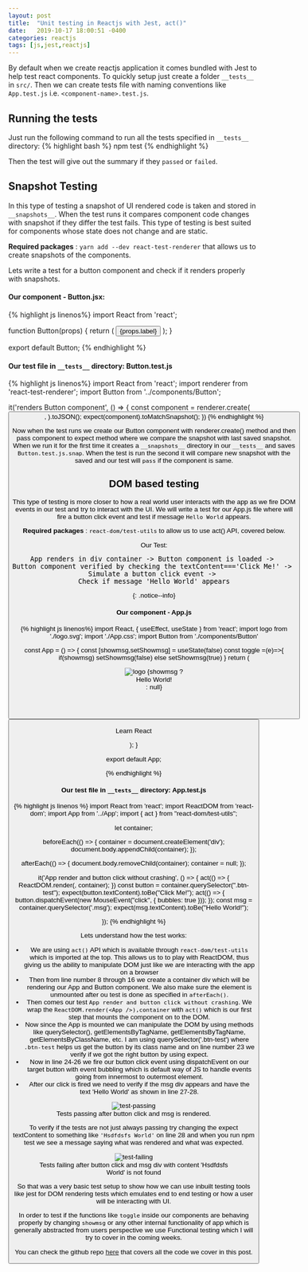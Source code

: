 ```yaml
---
layout: post
title:  "Unit testing in Reactjs with Jest, act()"
date:   2019-10-17 18:00:51 -0400
categories: reactjs
tags: [js,jest,reactjs]
---
```

By default when we create reactjs application it comes bundled with Jest to help test react components. To quickly setup just create a folder `__tests__` in `src/`. Then we can create tests file with naming conventions like `App.test.js` i.e. `<component-name>.test.js`.

## Running the tests
Just run the following command to run all the tests specified in `__tests__` directory:
{% highlight bash %}
npm test
{% endhighlight %}

Then the test will give out the summary if they `passed` or `failed`.

## Snapshot Testing
In this type of testing a snapshot of UI rendered code is taken and stored in `__snapshots__`. When the test runs it compares component code changes with snapshot if they differ the test fails. This type of testing is best suited for components whose state does not change and are static.

**Required packages** : `yarn add --dev react-test-renderer` that allows us to create snapshots of the components.

Lets write a test for a button component and check if it renders properly with snapshots.

#### Our component - Button.jsx:
{% highlight js linenos%}
import React from 'react';

function Button(props) {
  return (
    <button className="btn-test" onClick={props.toggle} >{props.label}</button>
  );
}

export default Button;
{% endhighlight %}

#### Our test file in `__tests__` directory: Button.test.js
{% highlight js linenos%}
import React from 'react';
import renderer from 'react-test-renderer';
import Button from '../components/Button';

it('renders Button component', () => {
    const component = renderer.create(
        <Button label="Click Me"/>,
    ).toJSON();
    expect(component).toMatchSnapshot();
})
{% endhighlight %}

Now when the test runs we create our Button component with renderer.create() method and then pass component to expect method where we compare the snapshot with last saved snapshot. When we run it for the first time it creates a `__snapshots__` directory in our `__tests__` and saves `Button.test.js.snap`. When the test is run the second it will compare new snapshot with the saved and our test will `pass` if the component is same.

## DOM based testing
This type of testing is more closer to how a real world user interacts with the app as we fire DOM events in our test and try to interact with the UI. We will write a test for our App.js file where will fire a button click event and test if message `Hello World` appears.

**Required packages** : `react-dom/test-utils` to allow us to use act() API, covered below.

Our Test:
<pre>
App renders in div container -> Button component is loaded -> 
Button component verified by checking the textContent==='Click Me!' -> 
Simulate a button click event -> 
Check if message 'Hello World' appears
</pre>
{: .notice--info}

#### Our component - App.js
{% highlight js linenos%}
import React, { useEffect, useState } from 'react';
import logo from './logo.svg';
import './App.css';
import Button from './components/Button'

const App = () => {
  const [showmsg,setShowmsg] = useState(false)
  const toggle =(e)=>{
    if(showmsg) setShowmsg(false)
    else setShowmsg(true)
  }
  return (
    <div className="App">
      <header className="App-header">
        <img src={logo} className="App-logo" alt="logo" />
        {showmsg ? <div className="msg">Hello World!</div> : null}
        <p>
        <Button label="test" toggle={toggle}/>
        </p>
          <p>Learn React</p>
      </header>
    </div>
  );
}

export default App;

{% endhighlight %}

#### Our test file in `__tests__` directory: App.test.js
{% highlight js linenos %}
import React from 'react';
import ReactDOM from 'react-dom';
import App from '../App';
import { act } from "react-dom/test-utils";

let container;

beforeEach(() => {
  container = document.createElement('div');
  document.body.appendChild(container);
});

afterEach(() => {
  document.body.removeChild(container);
  container = null;
});

it('App render and button click without crashing', () => {
  act(() => {
    ReactDOM.render(<App />, container);
  })
  const button = container.querySelector(".btn-test");
  expect(button.textContent).toBe("Click Me!");
  act(() => {
    button.dispatchEvent(new MouseEvent("click", { bubbles: true }));
  });
  const msg = container.querySelector('.msg');
  expect(msg.textContent).toBe("Hello World!");

});
{% endhighlight %}

Lets understand how the test works:

- We are using `act()` API which is available through `react-dom/test-utils` which is imported at the top. This allows us to to play with ReactDOM, thus giving us the ability to manipulate DOM just like we are interacting with the app on a browser
- Then from line number 8 through 16 we create a container div which will be rendering our App and Button component. We also make sure the element is unmounted after ou test is done as specified in `afterEach()`.
- Then comes our test `App render and button click without crashing`. We wrap the `ReactDOM.render(<App />),container` with `act()` which is our first step that mounts the component on to the DOM.
- Now since the App is mounted we can manipulate the DOM by using methods like querySelector(), getElementsByTagName, getElementsByTagName, getElementsByClassName, etc. I am using querySelector('.btn-test') where `.btn-test` helps us get the button by its class name and on line number 23 we verify if we got the right button by using expect.
- Now in line 24-26 we fire our button click event using dispatchEvent on our target button with event bubbling which is default way of JS to handle events going from innermost to outermost element.
- After our click is fired we need to verify if the msg div appears and have the text 'Hello World' as shown in line 27-28.

<figure class="align-center">
  <img src="{{ '/assets/images/js/app-test-passing.png' | absolute_url }}" alt="test-passing">
  <figcaption>Tests passing after button click and msg is rendered.</figcaption>
</figure>

To verify if the tests are not just always passing try changing the expect textContent to something like `'Hsdfdsfs World'` on line 28 and when you run npm test we see a message saying what was rendered and what was expected.

<figure class="align-center">
  <img src="{{ '/assets/images/js/app-test-failing.png' | absolute_url }}" alt="test-failing">
  <figcaption>Tests failing after button click and msg div with content 'Hsdfdsfs World' is not found</figcaption>
</figure>

So that was a very basic test setup to show how we can use inbuilt testing tools like jest for DOM rendering tests which emulates end to end testing or how a user will be interacting with UI.

In order to test if the functions like `toggle` inside our components are behaving properly by changing `showmsg` or any other internal functionality of app which is generally abstracted from users perspective we use Functional testing which I will try to cover in the coming weeks.

You can check the github repo [here](https://github.com/matharoo/reactjs-unit-test-example) that covers all the code we cover in this post.
